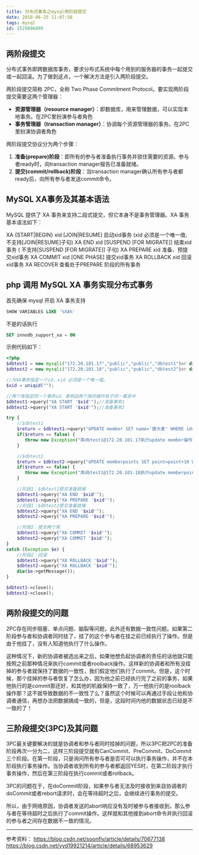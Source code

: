 ```yaml
---
title: 分布式事务之mysql两阶段提交
date: 2018-06-25 11:07:58
tags: mysql
id: 1529896095
---
```

## 两阶段提交
分布式事务即跨数据库事务，要求分布式系统中每个用到的服务器的事务一起提交或一起回滚。为了做到这点，一个解决方法是引入两阶段提交。

两阶段提交简称 2PC，全称 Two Phase Commitment Protocol。要实现两阶段提交需要这两个管理器：
- **资源管理器（resource manager）**：即数据库，用来管理数据，可以实现本地事务。在2PC里扮演参与者角色
- **事务管理器（transaction manager）**：协调每个资源管理器的事务。在2PC里扮演协调者角色

两阶段提交协议分为两个步骤：
1. **准备(prepare)阶段**：即所有的参与者准备执行事务并锁住需要的资源。参与者ready时，向transaction manager报告已准备就绪。 
2. **提交(commit/rollback)阶段**：当transaction manager确认所有参与者都ready后，向所有参与者发送commit命令。 

## MySQL XA事务及其基本语法
MySQL 提供了 XA 事务来支持二段式提交，但它本身不是事务管理器。XA 事务基本语法如下：

XA {START|BEGIN} xid [JOIN|RESUME] 启动xid事务 (xid 必须是一个唯一值; 不支持[JOIN|RESUME]子句) 
XA END xid [SUSPEND [FOR MIGRATE]] 结束xid事务 ( 不支持[SUSPEND [FOR MIGRATE]] 子句) 
XA PREPARE xid 准备、预提交xid事务 
XA COMMIT xid [ONE PHASE] 提交xid事务 
XA ROLLBACK xid 回滚xid事务 
XA RECOVER 查看处于PREPARE 阶段的所有事务

## php 调用 MySQL XA 事务实现分布式事务
首先确保 mysql 开启 XA 事务支持
```sql
SHOW VARIABLES LIKE '%XA%'
```
不是的话执行
```sql
SET innodb_support_xa = ON
```
示例代码如下：
```php
<?php
$dbtest1 = new mysqli("172.20.101.17","public","public","dbtest1")or die("dbtest1 连接失败");
$dbtest2 = new mysqli("172.20.101.18","public","public","dbtest2")or die("dbtest2 连接失败");

//为XA事务指定一个id，xid 必须是一个唯一值。
$xid = uniqid("");

//两个库指定同一个事务id，表明这两个库的操作处于同一事务中
$dbtest1->query("XA START '$xid'");//准备事务1
$dbtest2->query("XA START '$xid'");//准备事务2

try {
    //$dbtest1
    $return = $dbtest1->query("UPDATE member SET name='唐大麦' WHERE id=1") ;
    if($return == false) {
       throw new Exception("库dbtest1@172.20.101.17执行update member操作失败！");
    }

    //$dbtest2
    $return = $dbtest2->query("UPDATE memberpoints SET point=point+10 WHERE memberid=1") ;
    if($return == false) {
       throw new Exception("库dbtest1@172.20.101.18执行update memberpoints操作失败！");
    }

    //阶段1：$dbtest1提交准备就绪
    $dbtest1->query("XA END '$xid'");
    $dbtest1->query("XA PREPARE '$xid'");
    //阶段1：$dbtest2提交准备就绪
    $dbtest2->query("XA END '$xid'");
    $dbtest2->query("XA PREPARE '$xid'");

    //阶段2：提交两个库
    $dbtest1->query("XA COMMIT '$xid'");
    $dbtest2->query("XA COMMIT '$xid'");
} 
catch (Exception $e) {
    //阶段2：回滚
    $dbtest1->query("XA ROLLBACK '$xid'");
    $dbtest2->query("XA ROLLBACK '$xid'");
    die($e->getMessage());
}

$dbtest1->close();
$dbtest2->close();
```

## 两阶段提交的问题
2PC存在同步阻塞、单点问题、脑裂等问题，此外还有数据一致性问题。如果第二阶段参与者和协调者同时挂了，挂了的这个参与者在挂之前已经执行了操作。但是由于他挂了，没有人知道他执行了什么操作。

这种情况下，新的协调者被选出来之后，如果他想负起协调者的责任的话他就只能按照之前那种情况来执行commit或者roolback操作。这样新的协调者和所有没挂掉的参与者就保持了数据的一致性，我们假定他们执行了commit。但是，这个时候，那个挂掉的参与者恢复了怎么办，因为他之前已经执行完了之前的事务，如果他执行的是commit那还好，和其他的机器保持一致了，万一他执行的是roolback操作那？这不就导致数据的不一致性了么？虽然这个时候可以再通过手段让他和协调者通信，再想办法把数据搞成一致的，但是，这段时间内他的数据状态已经是不一致的了！

## 三阶段提交(3PC)及其问题
3PC最关键要解决的就是协调者和参与者同时挂掉的问题，所以3PC把2PC的准备阶段再次一分为二，这样三阶段提交就有CanCommit、PreCommit、DoCommit三个阶段。在第一阶段，只是询问所有参与者是否可可以执行事务操作，并不在本阶段执行事务操作。当协调者收到所有的参与者都返回YES时，在第二阶段才执行事务操作，然后在第三阶段在执行commit或者rollback。

3PC的问题在于，在doCommit阶段，如果参与者无法及时接收到来自协调者的doCommit或者rebort请求时，会在等待超时之后，会继续进行事务的提交。

所以，由于网络原因，协调者发送的abort响应没有及时被参与者接收到，那么参与者在等待超时之后执行了commit操作。这样就和其他接到abort命令并执行回滚的参与者之间存在数据不一致的情况。

--------------------------
参考资料：
https://blog.csdn.net/soonfly/article/details/70677138
https://blog.csdn.net/yyd19921214/article/details/68953629